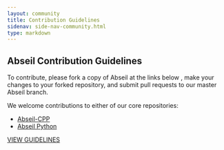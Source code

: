 ```yaml
---
layout: community
title: Contribution Guidelines
sidenav: side-nav-community.html
type: markdown
---
```


## Abseil Contribution Guidelines

To contribute, please fork a copy of Abseil at the links below , make your changes to your
forked repository, and submit pull requests to our master Abseil branch.

We welcome contributions to either of our core repositories:
* <a href="https://github.com/abseil/abseil-cpp/" target="_blank">Abseil-CPP</a>
* <a href="https://github.com/abseil/abseil-py" target="_blank">Abseil Python</a>

<a href="https://github.com/abseil/abseil-cpp/blob/master/CONTRIBUTING.md" target="_blank">VIEW GUIDELINES</a>


